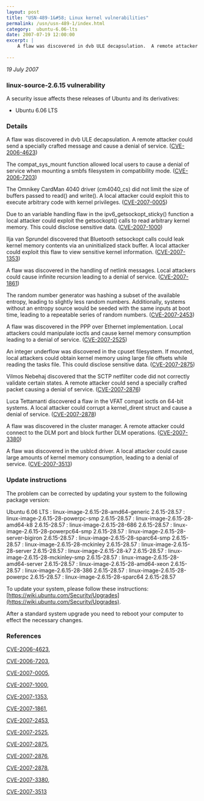 ```yaml
---
layout: post
title: "USN-489-1&#58; Linux kernel vulnerabilities"
permalink: /usn/usn-489-1/index.html
category:  ubuntu-6.06-lts
date: 2007-07-19 12:00:00
excerpt: |
    A flaw was discovered in dvb ULE decapsulation.  A remote attacker could send a specially crafted message and cause a denial of service. ([CVE-2006-4623](http://people.ubuntu.com/~ubuntu-security/cve/CVE-2006-4623))
    
--- 
```

 
 

*19 July 2007*

### linux-source-2.6.15 vulnerability

A security issue affects these releases of Ubuntu and its derivatives:

* Ubuntu 6.06 LTS

### Details

A flaw was discovered in dvb ULE decapsulation. A remote attacker could send a specially crafted message and cause a denial of service. ([CVE-2006-4623](http://people.ubuntu.com/~ubuntu-security/cve/CVE-2006-4623))

The compat_sys_mount function allowed local users to cause a denial of service when mounting a smbfs filesystem in compatibility mode. ([CVE-2006-7203](http://people.ubuntu.com/~ubuntu-security/cve/CVE-2006-7203))

The Omnikey CardMan 4040 driver (cm4040_cs) did not limit the size of buffers passed to read() and write(). A local attacker could exploit this to execute arbitrary code with kernel privileges. ([CVE-2007-0005](http://people.ubuntu.com/~ubuntu-security/cve/CVE-2007-0005))

Due to an variable handling flaw in the ipv6_getsockopt_sticky() function a local attacker could exploit the getsockopt() calls to read arbitrary kernel memory. This could disclose sensitive data. ([CVE-2007-1000](http://people.ubuntu.com/~ubuntu-security/cve/CVE-2007-1000))

Ilja van Sprundel discovered that Bluetooth setsockopt calls could leak kernel memory contents via an uninitialized stack buffer. A local attacker could exploit this flaw to view sensitive kernel information. ([CVE-2007-1353](http://people.ubuntu.com/~ubuntu-security/cve/CVE-2007-1353))

A flaw was discovered in the handling of netlink messages. Local attackers could cause infinite recursion leading to a denial of service. ([CVE-2007-1861](http://people.ubuntu.com/~ubuntu-security/cve/CVE-2007-1861))

The random number generator was hashing a subset of the available entropy, leading to slightly less random numbers. Additionally, systems without an entropy source would be seeded with the same inputs at boot time, leading to a repeatable series of random numbers. ([CVE-2007-2453](http://people.ubuntu.com/~ubuntu-security/cve/CVE-2007-2453))

A flaw was discovered in the PPP over Ethernet implementation. Local attackers could manipulate ioctls and cause kernel memory consumption leading to a denial of service. ([CVE-2007-2525](http://people.ubuntu.com/~ubuntu-security/cve/CVE-2007-2525))

An integer underflow was discovered in the cpuset filesystem. If mounted, local attackers could obtain kernel memory using large file offsets while reading the tasks file. This could disclose sensitive data. ([CVE-2007-2875](http://people.ubuntu.com/~ubuntu-security/cve/CVE-2007-2875))

Vilmos Nebehaj discovered that the SCTP netfilter code did not correctly validate certain states. A remote attacker could send a specially crafted packet causing a denial of service. ([CVE-2007-2876](http://people.ubuntu.com/~ubuntu-security/cve/CVE-2007-2876))

Luca Tettamanti discovered a flaw in the VFAT compat ioctls on 64-bit systems. A local attacker could corrupt a kernel_dirent struct and cause a denial of service. ([CVE-2007-2878](http://people.ubuntu.com/~ubuntu-security/cve/CVE-2007-2878))

A flaw was discovered in the cluster manager. A remote attacker could connect to the DLM port and block further DLM operations. ([CVE-2007-3380](http://people.ubuntu.com/~ubuntu-security/cve/CVE-2007-3380))

A flaw was discovered in the usblcd driver. A local attacker could cause large amounts of kernel memory consumption, leading to a denial of service. ([CVE-2007-3513](http://people.ubuntu.com/~ubuntu-security/cve/CVE-2007-3513))

### Update instructions

The problem can be corrected by updating your system to the following package version:

Ubuntu 6.06 LTS
 : linux-image-2.6.15-28-amd64-generic <span>2.6.15-28.57</span>
 : linux-image-2.6.15-28-powerpc-smp <span>2.6.15-28.57</span>
 : linux-image-2.6.15-28-amd64-k8 <span>2.6.15-28.57</span>
 : linux-image-2.6.15-28-686 <span>2.6.15-28.57</span>
 : linux-image-2.6.15-28-powerpc64-smp <span>2.6.15-28.57</span>
 : linux-image-2.6.15-28-server-bigiron <span>2.6.15-28.57</span>
 : linux-image-2.6.15-28-sparc64-smp <span>2.6.15-28.57</span>
 : linux-image-2.6.15-28-mckinley <span>2.6.15-28.57</span>
 : linux-image-2.6.15-28-server <span>2.6.15-28.57</span>
 : linux-image-2.6.15-28-k7 <span>2.6.15-28.57</span>
 : linux-image-2.6.15-28-mckinley-smp <span>2.6.15-28.57</span>
 : linux-image-2.6.15-28-amd64-server <span>2.6.15-28.57</span>
 : linux-image-2.6.15-28-amd64-xeon <span>2.6.15-28.57</span>
 : linux-image-2.6.15-28-386 <span>2.6.15-28.57</span>
 : linux-image-2.6.15-28-powerpc <span>2.6.15-28.57</span>
 : linux-image-2.6.15-28-sparc64 <span>2.6.15-28.57</span>

To update your system, please follow these instructions: [https://wiki.ubuntu.com/Security/Upgrades](https://wiki.ubuntu.com/Security/Upgrades).

After a standard system upgrade you need to reboot your computer to effect the necessary changes.

### References

 
 [CVE-2006-4623](http://people.ubuntu.com/~ubuntu-security/cve/CVE-2006-4623), 

 [CVE-2006-7203](http://people.ubuntu.com/~ubuntu-security/cve/CVE-2006-7203), 

 [CVE-2007-0005](http://people.ubuntu.com/~ubuntu-security/cve/CVE-2007-0005), 

 [CVE-2007-1000](http://people.ubuntu.com/~ubuntu-security/cve/CVE-2007-1000), 

 [CVE-2007-1353](http://people.ubuntu.com/~ubuntu-security/cve/CVE-2007-1353), 

 [CVE-2007-1861](http://people.ubuntu.com/~ubuntu-security/cve/CVE-2007-1861), 

 [CVE-2007-2453](http://people.ubuntu.com/~ubuntu-security/cve/CVE-2007-2453), 

 [CVE-2007-2525](http://people.ubuntu.com/~ubuntu-security/cve/CVE-2007-2525), 

 [CVE-2007-2875](http://people.ubuntu.com/~ubuntu-security/cve/CVE-2007-2875), 

 [CVE-2007-2876](http://people.ubuntu.com/~ubuntu-security/cve/CVE-2007-2876), 

 [CVE-2007-2878](http://people.ubuntu.com/~ubuntu-security/cve/CVE-2007-2878), 

 [CVE-2007-3380](http://people.ubuntu.com/~ubuntu-security/cve/CVE-2007-3380), 

 [CVE-2007-3513](http://people.ubuntu.com/~ubuntu-security/cve/CVE-2007-3513)
 

